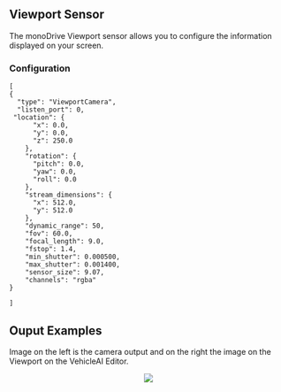 ## Viewport Sensor

The monoDrive Viewport sensor allows you to configure the information displayed on your screen.

### Configuration

```
[
{
  "type": "ViewportCamera",
  "listen_port": 0,
 "location": {
      "x": 0.0,
      "y": 0.0,
      "z": 250.0
    },
    "rotation": {
      "pitch": 0.0,
      "yaw": 0.0,
      "roll": 0.0
    },
    "stream_dimensions": {
      "x": 512.0,
      "y": 512.0
    },
    "dynamic_range": 50,
    "fov": 60.0,
    "focal_length": 9.0,
    "fstop": 1.4,
    "min_shutter": 0.000500,
    "max_shutter": 0.001400,
    "sensor_size": 9.07,
    "channels": "rgba"
}

]
```

## Ouput Examples

Image on the left is the camera output and on the right the image on the Viewport on the VehicleAI Editor.

<p align="center">
<img src="https://github.com/monoDriveIO/documentation/blob/update-docs/WikiPhotos/LV_client/sensors/configuration/viewport/comparison_camera_viewport.png" />
</p>
